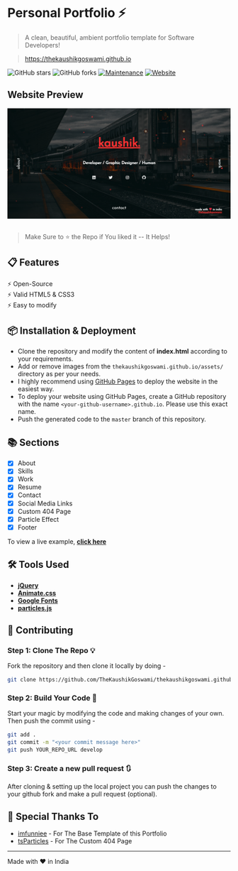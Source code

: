 # Personal Portfolio ⚡

> A clean, beautiful, ambient portfolio template for Software Developers!

> https://thekaushikgoswami.github.io

![GitHub stars](https://img.shields.io/github/stars/TheKaushikGoswami/thekaushikgoswami.github.io?style=for-the-badge) 
![GitHub forks](https://img.shields.io/github/forks/TheKaushikGoswami/thekaushikgoswami.github.io?style=for-the-badge)
[![Maintenance](https://img.shields.io/maintenance/yes/2023?style=for-the-badge)](https://github.com/TheKaushikGoswami/thekaushikgoswami.github.io/commits/master)
[![Website](https://img.shields.io/website?down_color=red&down_message=Offline&style=for-the-badge&up_color=light_green&up_message=Online&url=https%3A%2F%2Fthekaushikgoswami.github.io)](http://thekaushikgoswami.github.io)

## Website Preview
<a href="https://thekaushikgoswami.github.io" target="_blank">
    <img src="./assets/Website_Demo.png" align="center" alt="website preview">
</a><br><br>

> Make Sure to ⭐ the Repo if You liked it -- It Helps!

## 📋 Features

⚡️ Open-Source\
⚡️ Valid HTML5 & CSS3\
⚡️ Easy to modify

## 📦 Installation & Deployment

- Clone the repository and modify the content of **index.html** according to your requirements.
- Add or remove images from the `thekaushikgoswami.github.io/assets/` directory as per your needs.
- I highly recommend using [GitHub Pages](https://docs.github.com/en/pages) to deploy the website in the easiest way.
- To deploy your website using GitHub Pages, create a GitHub repository with the name `<your-github-username>.github.io`. Please use this exact name.
- Push the generated code to the `master` branch of this repository.

## 📚 Sections

- [x] About
- [x] Skills
- [x] Work
- [x] Resume
- [x] Contact
- [x] Social Media Links
- [x] Custom 404 Page
- [x] Particle Effect
- [x] Footer

To view a live example, **[click here](https://thekaushikgoswami.github.io/)**

## 🛠️ Tools Used

* [<b>jQuery</b>](https://jquery.com/)
* [<b>Animate.css</b>](https://animate.style/)
* [<b>Google Fonts</b>](https://fonts.google.com/)
* [<b>particles.js</b>](https://vincentgarreau.com/particles.js/)

## 🚀 Contributing 

### Step 1: Clone The Repo 💡

Fork the repository and then clone it locally by doing -

```bash
git clone https://github.com/TheKaushikGoswami/thekaushikgoswami.github.io.git
```

### Step 2: Build Your Code 🔨

Start your magic by modifying the code and making changes of your own. Then push the commit using -

```bash
git add .
git commit -m "<your commit message here>"
git push YOUR_REPO_URL develop
```

### Step 3: Create a new pull request 🔃

After cloning & setting up the local project you can push the changes to your github fork and make a pull request (optional).

## 🤗 Special Thanks To

- [imfunniee](https://github.com/imfunniee/fimbo) - For The Base Template of this Portfolio
- [tsParticles](https://github.com/tsparticles/404-templates) - For The Custom 404 Page

------

Made with :heart: in India